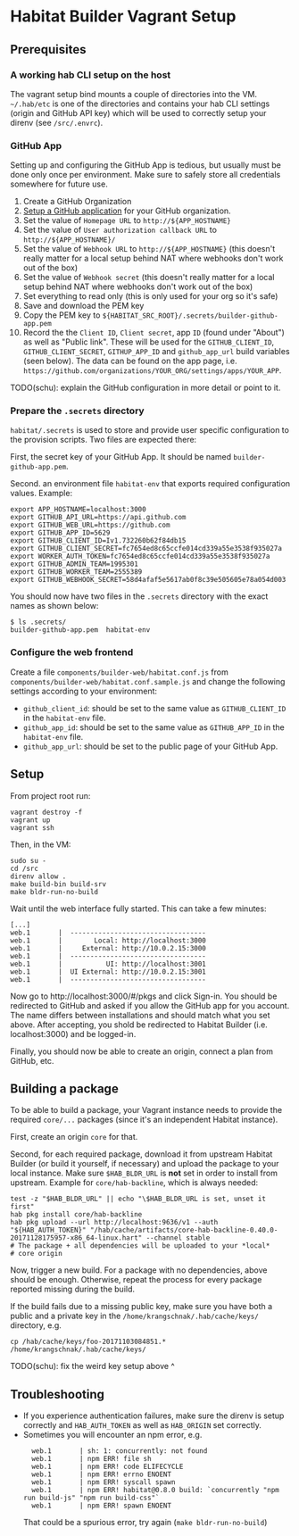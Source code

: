 # Habitat Builder Vagrant Setup

## Prerequisites

### A working hab CLI setup on the host

The vagrant setup bind mounts a couple of directories into the VM.
`~/.hab/etc` is one of the directories and contains your hab CLI settings
(origin and GitHub API key) which will be used to correctly setup your
direnv (see `/src/.envrc`).

### GitHub App

Setting up and configuring the GitHub App is tedious, but usually must be done
only once per environment. Make sure to safely store all credentials somewhere
for future use.

1. Create a GitHub Organization
1. [Setup a GitHub application](https://github.com/settings/apps/new) for your GitHub organization.
1. Set the value of `Homepage URL` to `http://${APP_HOSTNAME}`
1. Set the value of `User authorization callback URL` to `http://${APP_HOSTNAME}/`
1. Set the value of `Webhook URL` to `http://${APP_HOSTNAME}` (this doesn't really matter for a local setup behind NAT where webhooks don't work out of the box)
1. Set the value of `Webhook secret` (this doesn't really matter for a local setup behind NAT where webhooks don't work out of the box)
1. Set everything to read only (this is only used for your org so it's safe)
1. Save and download the PEM key
1. Copy the PEM key to `${HABITAT_SRC_ROOT}/.secrets/builder-github-app.pem`
1. Record the the `Client ID`, `Client secret`, app `ID` (found under "About") as well as "Public link". These will be used for the `GITHUB_CLIENT_ID`, `GITHUB_CLIENT_SECRET`, `GITHUP_APP_ID` and `github_app_url` build variables (seen below). The data can be found on the app page, i.e. `https://github.com/organizations/YOUR_ORG/settings/apps/YOUR_APP`.

TODO(schu): explain the GitHub configuration in more detail or point to it.


### Prepare the `.secrets` directory

`habitat/.secrets` is used to store and provide user specific configuration
to the provision scripts. Two files are expected there:

First, the secret key of your GitHub App. It should be named `builder-github-app.pem`.

Second. an environment file `habitat-env` that exports required configuration
values. Example:

```
export APP_HOSTNAME=localhost:3000
export GITHUB_API_URL=https://api.github.com
export GITHUB_WEB_URL=https://github.com
export GITHUB_APP_ID=5629
export GITHUB_CLIENT_ID=Iv1.732260b62f84db15
export GITHUB_CLIENT_SECRET=fc7654ed8c65ccfe014cd339a55e3538f935027a
export WORKER_AUTH_TOKEN=fc7654ed8c65ccfe014cd339a55e3538f935027a
export GITHUB_ADMIN_TEAM=1995301
export GITHUB_WORKER_TEAM=2555389
export GITHUB_WEBHOOK_SECRET=58d4afaf5e5617ab0f8c39e505605e78a054d003
```

You should now have two files in the `.secrets` directory with the exact
names as shown below:

```
$ ls .secrets/
builder-github-app.pem  habitat-env
```

### Configure the web frontend

Create a file `components/builder-web/habitat.conf.js` from
`components/builder-web/habitat.conf.sample.js` and change the following
settings according to your environment:

* `github_client_id`: should be set to the same value as `GITHUB_CLIENT_ID`
  in the `habitat-env` file.
* `github_app_id`: should be set to the same value as `GITHUB_APP_ID`
  in the `habitat-env` file.
* `github_app_url`: should be set to the public page of your GitHub App.

## Setup

From project root run:

```
vagrant destroy -f
vagrant up
vagrant ssh
```

Then, in the VM:

```
sudo su -
cd /src
direnv allow .
make build-bin build-srv
make bldr-run-no-build
```

Wait until the web interface fully started. This can take a few minutes:

```
[...]
web.1       |  ----------------------------------
web.1       |        Local: http://localhost:3000
web.1       |     External: http://10.0.2.15:3000
web.1       |  ----------------------------------
web.1       |           UI: http://localhost:3001
web.1       |  UI External: http://10.0.2.15:3001
web.1       |  ----------------------------------
```

Now go to http://localhost:3000/#/pkgs and click Sign-in. You should be
redirected to GitHub and asked if you allow the GitHub app for you account. The
name differs between installations and should match what you set above. After
accepting, you shold be redirected to Habitat Builder (i.e. localhost:3000) and
be logged-in.

Finally, you should now be able to create an origin, connect a plan from
GitHub, etc.

## Building a package

To be able to build a package, your Vagrant instance needs to provide the
required `core/...` packages (since it's an independent Habitat instance).

First, create an origin `core` for that.

Second, for each required package, download it from upstream Habitat Builder
(or build it yourself, if necessary) and upload the package to your local
instance. Make sure `$HAB_BLDR_URL` is **not** set in order to install from
upstream. Example for `core/hab-backline`, which is always needed:

```
test -z "$HAB_BLDR_URL" || echo "\$HAB_BLDR_URL is set, unset it first"
hab pkg install core/hab-backline
hab pkg upload --url http://localhost:9636/v1 --auth "${HAB_AUTH_TOKEN}" "/hab/cache/artifacts/core-hab-backline-0.40.0-20171128175957-x86_64-linux.hart" --channel stable
# The package + all dependencies will be uploaded to your *local*
# core origin
```

Now, trigger a new build. For a package with no dependencies, above should
be enough. Otherwise, repeat the process for every package reported
missing during the build.

If the build fails due to a missing public key, make sure you have both
a public and a private key in the `/home/krangschnak/.hab/cache/keys/`
directory, e.g.

```
cp /hab/cache/keys/foo-20171103084851.* /home/krangschnak/.hab/cache/keys/
```

TODO(schu): fix the weird key setup above ^

## Troubleshooting

* If you experience authentication failures, make sure the direnv is
  setup correctly and `HAB_AUTH_TOKEN` as well as `HAB_ORIGIN` set
  correctly.
* Sometimes you will encounter an npm error, e.g.
  ```
	web.1       | sh: 1: concurrently: not found
	web.1       | npm ERR! file sh
	web.1       | npm ERR! code ELIFECYCLE
	web.1       | npm ERR! errno ENOENT
	web.1       | npm ERR! syscall spawn
	web.1       | npm ERR! habitat@0.8.0 build: `concurrently "npm run build-js" "npm run build-css"`
	web.1       | npm ERR! spawn ENOENT
  ```
  That could be a spurious error, try again (`make bldr-run-no-build`)
